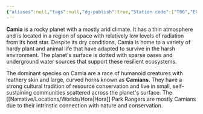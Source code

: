 ```yaml
---
{"aliases":null,"tags":null,"dg-publish":true,"Station code":["T06","E06"],"Universal Name":"","permalink":"/narrative/locations/worlds/camia/","dgPassFrontmatter":true}
---
```


**Camia** is a rocky planet with a mostly arid climate. It has a thin atmosphere and is located in a region of space with relatively low levels of radiation from its host star. Despite its dry conditions, Camia is home to a variety of hardy plant and animal life that have adapted to survive in the harsh environment. The planet's surface is dotted with sparse oases and underground water sources that support these resilient ecosystems. 

The dominant species on Camia are a race of humanoid creatures with leathery skin and large, curved horns known as **Camians**. They have a strong cultural tradition of resource conservation and live in small, self-sustaining communities scattered across the planet's surface. The [[Narrative/Locations/Worlds/Hora\|Hora]] Park Rangers are mostly Camians due to their intrinstic connection with nature and conservation.